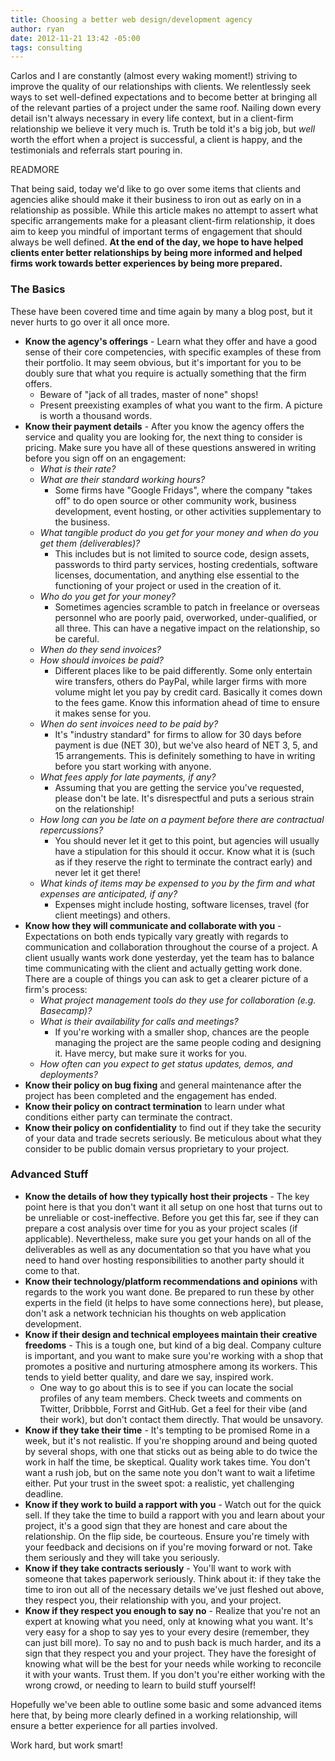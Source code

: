 ```yaml
---
title: Choosing a better web design/development agency
author: ryan
date: 2012-11-21 13:42 -05:00
tags: consulting
---
```


Carlos and I are constantly (almost every waking moment!) striving to improve the quality of our relationships with clients. We relentlessly seek ways to set well-defined expectations and to become better at bringing all of the relevant parties of a project under the same roof. Nailing down every detail isn't always necessary in every life context, but in a client-firm relationship we believe it very much is. Truth be told it's a big job, but *well* worth the effort when a project is successful, a client is happy, and the testimonials and referrals start pouring in.

READMORE

That being said, today we'd like to go over some items that clients and agencies alike should make it their business to iron out as early on in a relationship as possible. While this article makes no attempt to assert what specific arrangements make for a pleasant client-firm relationship, it does aim to keep you mindful of important terms of engagement that should always be well defined. **At the end of the day, we hope to have helped clients enter better relationships by being more informed and helped firms work towards better experiences by being more prepared.**

### The Basics

These have been covered time and time again by many a blog post, but it never hurts to go over it all once more.

- **Know the agency's offerings** - Learn what they offer and have a good sense of their core competencies, with specific examples of these from their portfolio. It may seem obvious, but it's important for you to be doubly sure that what you require is actually something that the firm offers.
  - Beware of "jack of all trades, master of none" shops!
  - Present preexisting examples of what you want to the firm. A picture is worth a thousand words.
- **Know their payment details** - After you know the agency offers the service and quality you are looking for, the next thing to consider is pricing. Make sure you have all of these questions answered in writing before you sign off on an engagement:
  - *What is their rate?*
  - *What are their standard working hours?*
    - Some firms have "Google Fridays", where the company "takes off" to do open source or other community work, business development, event hosting, or other activities supplementary to the business.
  - *What tangible product do you get for your money and when do you get them (deliverables)?*
    - This includes but is not limited to source code, design assets, passwords to third party services, hosting credentials, software licenses, documentation, and anything else essential to the functioning of your project or used in the creation of it.
  - *Who do you get for your money?*
    - Sometimes agencies scramble to patch in freelance or overseas personnel who are poorly paid, overworked, under-qualified, or all three. This can have a negative impact on the relationship, so be careful.
  - *When do they send invoices?*
  - *How should invoices be paid?*
    - Different places like to be paid differently. Some only entertain wire transfers, others do PayPal, while larger firms with more volume might let you pay by credit card. Basically it comes down to the fees game. Know this information ahead of time to ensure it makes sense for you.
  - *When do sent invoices need to be paid by?*
    - It's "industry standard" for firms to allow for 30 days before payment is due (NET 30), but we've also heard of NET 3, 5, and 15 arrangements. This is definitely something to have in writing before you start working with anyone.
  - *What fees apply for late payments, if any?*
    - Assuming that you are getting the service you've requested, please don't be late. It's disrespectful and puts a serious strain on the relationship!
  - *How long can you be late on a payment before there are contractual repercussions?*
    - You should never let it get to this point, but agencies will usually have a stipulation for this should it occur. Know what it is (such as if they reserve the right to terminate the contract early) and never let it get there!
  - *What kinds of items may be expensed to you by the firm and what expenses are anticipated, if any?*
    - Expenses might include hosting, software licenses, travel (for client meetings) and others.
- **Know how they will communicate and collaborate with you** - Expectations on both ends typically vary greatly with regards to communication and collaboration throughout the course of a project. A client usually wants work done yesterday, yet the team has to balance time communicating with the client and actually getting work done. There are a couple of things you can ask to get a clearer picture of a firm's process:
  - *What project management tools do they use for collaboration (e.g. Basecamp)?*
  - *What is their availability for calls and meetings?*
    - If you're working with a smaller shop, chances are the people managing the project are the same people coding and designing it. Have mercy, but make sure it works for you.
  - *How often can you expect to get status updates, demos, and deployments?*
- **Know their policy on bug fixing** and general maintenance after the project has been completed and the engagement has ended.
- **Know their policy on contract termination** to learn under what conditions either party can terminate the contract.
- **Know their policy on confidentiality** to find out if they take the security of your data and trade secrets seriously. Be meticulous about what they consider to be public domain versus proprietary to your project.

### Advanced Stuff

- **Know the details of how they typically host their projects** - The key point here is that you don't want it all setup on one host that turns out to be unreliable or cost-ineffective. Before you get this far, see if they can prepare a cost analysis over time for you as your project scales (if applicable). Nevertheless, make sure you get your hands on all of the deliverables as well as any documentation so that you have what you need to hand over hosting responsibilities to another party should it come to that.
- **Know their technology/platform recommendations and opinions** with regards to the work you want done. Be prepared to run these by other experts in the field (it helps to have some connections here), but please, don't ask a network technician his thoughts on web application development.
- **Know if their design and technical employees maintain their creative freedoms** - This is a tough one, but kind of a big deal. Company culture is important, and you want to make sure you're working with a shop that promotes a positive and nurturing atmosphere among its workers. This tends to yield better quality, and dare we say, inspired work.
  - One way to go about this is to see if you can locate the social profiles of any team members. Check tweets and comments on Twitter, Dribbble, Forrst and GitHub. Get a feel for their vibe (and their work), but don't contact them directly. That would be unsavory.
- **Know if they take their time** - It's tempting to be promised Rome in a week, but it's not realistic. If you're shopping around and being quoted by several shops, with one that sticks out as being able to do twice the work in half the time, be skeptical. Quality work takes time. You don't want a rush job, but on the same note you don't want to wait a lifetime either. Put your trust in the sweet spot: a realistic, yet challenging deadline.
- **Know if they work to build a rapport with you** - Watch out for the quick sell. If they take the time to build a rapport with you and learn about your project, it's a good sign that they are honest and care about the relationship. On the flip side, be courteous. Ensure you're timely with your feedback and decisions on if you're moving forward or not. Take them seriously and they will take you seriously.
- **Know if they take contracts seriously** - You'll want to work with someone that takes paperwork seriously. Think about it: if they take the time to iron out all of the necessary details we've just fleshed out above, they respect you, their relationship with you, and your project.
- **Know if they respect you enough to say no** - Realize that you're not an expert at knowing what you need, only at knowing what you want. It's very easy for a shop to say yes to your every desire (remember, they can just bill more). To say no and to push back is much harder, and its a sign that they respect you and your project. They have the foresight of knowing what will be the best for your needs while working to reconcile it with your wants. Trust them. If you don't you're either working with the wrong crowd, or needing to learn to build stuff yourself!

Hopefully we've been able to outline some basic and some advanced items here that, by being more clearly defined in a working relationship, will ensure a better experience for all parties involved.

Work hard, but work smart!

